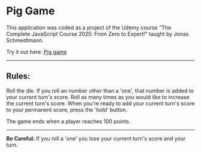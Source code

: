# Pig Game

This application was coded as a project of the Udemy course "The Complete JavaScript Course 2025: From Zero to Expert!" taught by Jonas Schmedtmann.

Try it out here: [Pig game](<https://mikkelsons.github.io/pig-game/>)

---

## Rules:
Roll the die. If you roll an number other than a 'one', that number is added to your current turn's score. Roll as many times as you would like to increase the current turn's score. When you're ready to add your current turn's score to your permanent score, press the 'hold' button. 

The game ends when a player reaches 100 points. 

---
**Be Careful:**
If you roll a 'one' you lose your current turn's score and your turn.
